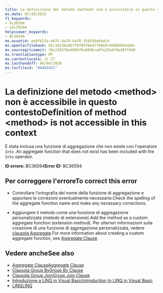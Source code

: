 ```yaml
---
title: La definizione del metodo <method> non è accessibile in questo contesto
ms.date: 07/20/2015
f1_keywords:
- bc36594
- vbc36594
helpviewer_keywords:
- BC36594
ms.assetid: ee0f622a-e82f-4a79-ba78-354558e64dc4
ms.openlocfilehash: b5c3d236a8bf78f09f0e477e669c0508b8954b8c
ms.sourcegitcommit: f8c270376ed905f6a8896ce0fe25b4f4b38ff498
ms.translationtype: MT
ms.contentlocale: it-IT
ms.lasthandoff: 06/04/2020
ms.locfileid: "84402421"
---
```

# <a name="definition-of-method-method-is-not-accessible-in-this-context"></a><span data-ttu-id="19b2b-102">La definizione del metodo \<method> non è accessibile in questo contesto</span><span class="sxs-lookup"><span data-stu-id="19b2b-102">Definition of method \<method> is not accessible in this context</span></span>
<span data-ttu-id="19b2b-103">È stata inclusa una funzione di aggregazione che non esiste con l'operatore `Into` .</span><span class="sxs-lookup"><span data-stu-id="19b2b-103">An aggregate function that does not exist has been included with the `Into` operator.</span></span>  
  
 <span data-ttu-id="19b2b-104">**ID errore:** BC36594</span><span class="sxs-lookup"><span data-stu-id="19b2b-104">**Error ID:** BC36594</span></span>  
  
## <a name="to-correct-this-error"></a><span data-ttu-id="19b2b-105">Per correggere l'errore</span><span class="sxs-lookup"><span data-stu-id="19b2b-105">To correct this error</span></span>  
  
- <span data-ttu-id="19b2b-106">Controllare l'ortografia del nome della funzione di aggregazione e apportare le correzioni eventualmente necessarie.</span><span class="sxs-lookup"><span data-stu-id="19b2b-106">Check the spelling of the aggregate function name and make any necessary corrections.</span></span>  
  
- <span data-ttu-id="19b2b-107">Aggiungere il metodo come una funzione di aggregazione personalizzata (metodo di estensione).</span><span class="sxs-lookup"><span data-stu-id="19b2b-107">Add the method as a custom aggregate function (extension method).</span></span> <span data-ttu-id="19b2b-108">Per ulteriori informazioni sulla creazione di una funzione di aggregazione personalizzata, vedere [clausola Aggregate](../language-reference/queries/aggregate-clause.md).</span><span class="sxs-lookup"><span data-stu-id="19b2b-108">For more information about creating a custom aggregate function, see [Aggregate Clause](../language-reference/queries/aggregate-clause.md).</span></span>  
  
## <a name="see-also"></a><span data-ttu-id="19b2b-109">Vedere anche</span><span class="sxs-lookup"><span data-stu-id="19b2b-109">See also</span></span>

- [<span data-ttu-id="19b2b-110">Aggregate Clause</span><span class="sxs-lookup"><span data-stu-id="19b2b-110">Aggregate Clause</span></span>](../language-reference/queries/aggregate-clause.md)
- [<span data-ttu-id="19b2b-111">Clausola Group By</span><span class="sxs-lookup"><span data-stu-id="19b2b-111">Group By Clause</span></span>](../language-reference/queries/group-by-clause.md)
- [<span data-ttu-id="19b2b-112">Clausola Group Join</span><span class="sxs-lookup"><span data-stu-id="19b2b-112">Group Join Clause</span></span>](../language-reference/queries/group-join-clause.md)
- [<span data-ttu-id="19b2b-113">Introduzione a LINQ in Visual Basic</span><span class="sxs-lookup"><span data-stu-id="19b2b-113">Introduction to LINQ in Visual Basic</span></span>](../programming-guide/language-features/linq/introduction-to-linq.md)
- [<span data-ttu-id="19b2b-114">LINQ</span><span class="sxs-lookup"><span data-stu-id="19b2b-114">LINQ</span></span>](../programming-guide/language-features/linq/index.md)
